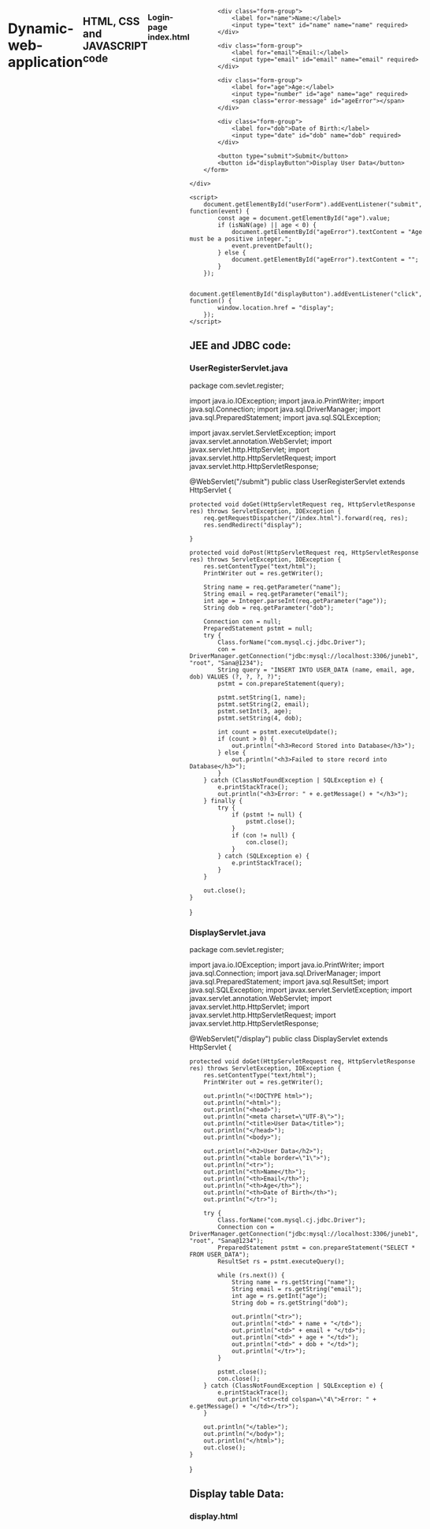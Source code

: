 # Dynamic-web-application

## HTML, CSS and JAVASCRIPT code
### Login-page index.html 

<!DOCTYPE html>
<html lang="en">
<head>
    <meta charset="UTF-8">
    <meta name="viewport" content="width=device-width, initial-scale=1.0">
    <title>User Form</title>
    
    <style>
        body {
            font-family: Arial, sans-serif;
            background-color: #000; /* Changed background color to black */
            margin: 0;
            padding: 0;
        }

        .container {
            max-width: 500px;
            margin: 100px auto;
            padding: 20px;
            background-color: #333; 
            border-radius: 8px;
            box-shadow: 0 0 10px rgba(0, 0, 0, 0.1);
        }

        .form-group {
            margin-bottom: 20px;
        }

        label {
            display: block;
            font-weight: bold;
            margin-bottom: 5px;
            color: #fff; 
        }

        input[type="text"],
        input[type="email"],
        input[type="number"],
        input[type="date"] {
            width: calc(100% - 12px);
            padding: 10px;
            border: 1px solid #ccc;
            border-radius: 5px;
            background-color: #555; 
            color: #fff; 
        }

        button[type="submit"],
        #displayButton {
            background-color: white; 
            color: black;
            border: none;
            padding: 10px 20px;
            border-radius: 5px;
            cursor: pointer;
            font-size: 16px;
            margin-top: 10px;
        }

        button[type="submit"]:hover,
        #displayButton:hover {
            background-color: white; 
        }

        .error-message {
            color: red;
            margin-top: 5px;
        }
    </style>

</head>
<body>
    <div class="container">
        <form id="userForm" action="submit" method="post">
            
            <div class="form-group">
                <label for="name">Name:</label>
                <input type="text" id="name" name="name" required>
            </div>
            
            <div class="form-group">
                <label for="email">Email:</label>
                <input type="email" id="email" name="email" required>
            </div>
            
            <div class="form-group">
                <label for="age">Age:</label>
                <input type="number" id="age" name="age" required>
                <span class="error-message" id="ageError"></span>
            </div>
            
            <div class="form-group">
                <label for="dob">Date of Birth:</label>
                <input type="date" id="dob" name="dob" required>
            </div>
            
            <button type="submit">Submit</button>
            <button id="displayButton">Display User Data</button>
        </form>
        
    </div>

    <script>
        document.getElementById("userForm").addEventListener("submit", function(event) {
            const age = document.getElementById("age").value;
            if (isNaN(age) || age < 0) {
                document.getElementById("ageError").textContent = "Age must be a positive integer.";
                event.preventDefault();
            } else {
                document.getElementById("ageError").textContent = "";
            }
        });

        document.getElementById("displayButton").addEventListener("click", function() {
            window.location.href = "display";
        });
    </script>
</body>
</html>


## JEE and JDBC code:
### UserRegisterServlet.java

package com.sevlet.register;

import java.io.IOException;
import java.io.PrintWriter;
import java.sql.Connection;
import java.sql.DriverManager;
import java.sql.PreparedStatement;
import java.sql.SQLException;

import javax.servlet.ServletException;
import javax.servlet.annotation.WebServlet;
import javax.servlet.http.HttpServlet;
import javax.servlet.http.HttpServletRequest;
import javax.servlet.http.HttpServletResponse;

@WebServlet("/submit")
public class UserRegisterServlet extends HttpServlet {

    protected void doGet(HttpServletRequest req, HttpServletResponse res) throws ServletException, IOException {
        req.getRequestDispatcher("/index.html").forward(req, res);
        res.sendRedirect("display");

    }

    protected void doPost(HttpServletRequest req, HttpServletResponse res) throws ServletException, IOException {
        res.setContentType("text/html");
        PrintWriter out = res.getWriter();

        String name = req.getParameter("name");
        String email = req.getParameter("email");
        int age = Integer.parseInt(req.getParameter("age"));
        String dob = req.getParameter("dob");

        Connection con = null;
        PreparedStatement pstmt = null;
        try {
            Class.forName("com.mysql.cj.jdbc.Driver");
            con = DriverManager.getConnection("jdbc:mysql://localhost:3306/juneb1", "root", "Sana@1234");
            String query = "INSERT INTO USER_DATA (name, email, age, dob) VALUES (?, ?, ?, ?)";
            pstmt = con.prepareStatement(query);

            pstmt.setString(1, name);
            pstmt.setString(2, email);
            pstmt.setInt(3, age);
            pstmt.setString(4, dob);

            int count = pstmt.executeUpdate();
            if (count > 0) {
                out.println("<h3>Record Stored into Database</h3>");
            } else {
                out.println("<h3>Failed to store record into Database</h3>");
            }
        } catch (ClassNotFoundException | SQLException e) {
            e.printStackTrace();
            out.println("<h3>Error: " + e.getMessage() + "</h3>");
        } finally {
            try {
                if (pstmt != null) {
                    pstmt.close();
                }
                if (con != null) {
                    con.close();
                }
            } catch (SQLException e) {
                e.printStackTrace();
            }
        }

        out.close();
    }
}

### DisplayServlet.java
package com.sevlet.register;

import java.io.IOException;
import java.io.PrintWriter;
import java.sql.Connection;
import java.sql.DriverManager;
import java.sql.PreparedStatement;
import java.sql.ResultSet;
import java.sql.SQLException;
import javax.servlet.ServletException;
import javax.servlet.annotation.WebServlet;
import javax.servlet.http.HttpServlet;
import javax.servlet.http.HttpServletRequest;
import javax.servlet.http.HttpServletResponse;

@WebServlet("/display")
public class DisplayServlet extends HttpServlet {

    protected void doGet(HttpServletRequest req, HttpServletResponse res) throws ServletException, IOException {
        res.setContentType("text/html");
        PrintWriter out = res.getWriter();

        out.println("<!DOCTYPE html>");
        out.println("<html>");
        out.println("<head>");
        out.println("<meta charset=\"UTF-8\">");
        out.println("<title>User Data</title>");
        out.println("</head>");
        out.println("<body>");

        out.println("<h2>User Data</h2>");
        out.println("<table border=\"1\">");
        out.println("<tr>");
        out.println("<th>Name</th>");
        out.println("<th>Email</th>");
        out.println("<th>Age</th>");
        out.println("<th>Date of Birth</th>");
        out.println("</tr>");

        try {
            Class.forName("com.mysql.cj.jdbc.Driver");
            Connection con = DriverManager.getConnection("jdbc:mysql://localhost:3306/juneb1", "root", "Sana@1234");
            PreparedStatement pstmt = con.prepareStatement("SELECT * FROM USER_DATA");
            ResultSet rs = pstmt.executeQuery();

            while (rs.next()) {
                String name = rs.getString("name");
                String email = rs.getString("email");
                int age = rs.getInt("age");
                String dob = rs.getString("dob");

                out.println("<tr>");
                out.println("<td>" + name + "</td>");
                out.println("<td>" + email + "</td>");
                out.println("<td>" + age + "</td>");
                out.println("<td>" + dob + "</td>");
                out.println("</tr>");
            }

            pstmt.close();
            con.close();
        } catch (ClassNotFoundException | SQLException e) {
            e.printStackTrace();
            out.println("<tr><td colspan=\"4\">Error: " + e.getMessage() + "</td></tr>");
        }

        out.println("</table>");
        out.println("</body>");
        out.println("</html>");
        out.close();
    }
}


## Display table Data:

### display.html
<!DOCTYPE html>
<html lang="en" xmlns:th="http://www.thymeleaf.org">
<head>
    <meta charset="UTF-8">
    <meta name="viewport" content="width=device-width, initial-scale=1.0">
    <title>User Data</title>
    <style>
        body {
            display: flex;
            align-items: start;
            justify-content: center;
            height: 97.5vh;
        }

        .table-info h2 {
            color: blueviolet;
            text-align: center;
        }

        .table-info table, tr, td, th {
            border: 1px solid blueviolet;
            border-collapse: collapse;
            padding: 20px;
        }
        
    </style>
</head>
<body>
    <h2>Users</h2><br>
    <table border="1">
        <thead>
            <tr>
                <th > ID </th>
                <th > Name </th>
                <th >Email</th>
                <th >Age</th>
                <th >Date</th>
            </tr>
        </thead>
        <tbody>
            <tr th:each="user : ${userDetails}">
                <td th:text="${user.id}"></td>
                <td th:text="${user.name}"></td>
                <td th:text="${user.email}"></td>
                <td th:text="${user.age}"></td>
                <td th:text="${user.dob}"></td>
            </tr>
        </tbody>
    </table>
</body>
</html>


